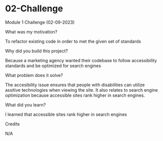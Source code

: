 # 02-Challenge
Module 1 Challenge (02-09-2023)

What was my motivation?

To refactor existing code in order to met the given set of standards

Why did you build this project?

Because a marketing agency wanted their codebase to follow accessibility standards and be optimized for search engines

What problem does it solve?

The accesibility issue ensures that people with disabilities can utilize assitive technologies when viewing the site. It also relates to search engine optimization because accessible sites rank higher in search engines.

What did you learn?

I learned that accessible sites rank higher in search engines

Credits

N/A
